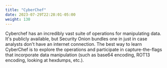 ```yaml
---
title: "CyberChef"
date: 2023-07-29T22:28:01-05:00
weight: 130
---
```


Cyberchef has an incredibly vast suite of operations for manipulating data. It's publicly available, but Security Onion bundles one in just in case analysts don't have an internet connection. The best way to learn CyberChef is to explore the operations and participate in capture-the-flags that incorporate data manipulation (such as base64 encoding, ROT13 encoding, looking at hexdumps, etc.).
